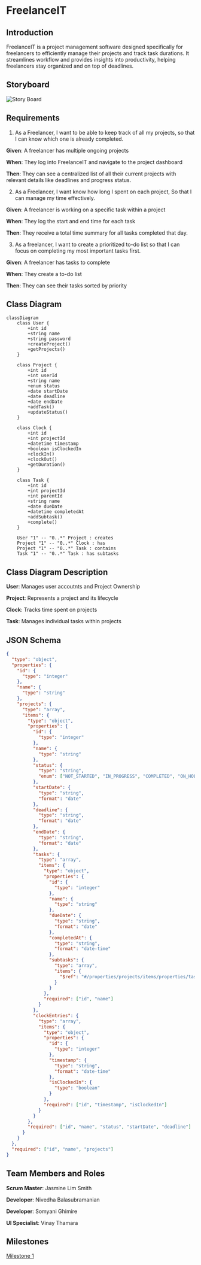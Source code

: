 # FreelanceIT

## Introduction

FreelanceIT is a project management software designed specifically for freelancers to efficiently manage their projects and track task durations. It streamlines workflow and provides insights into productivity, helping freelancers stay organized and on top of deadlines. ​

## Storyboard
![Story Board](https://github.com/user-attachments/assets/d721d838-53cd-4a4e-855b-760c5fe63300)

## Requirements

1. As a Freelancer, I want to be able to keep track of all my projects, so that I can know which one is already completed.
   
**Given**: A freelancer has multiple ongoing projects

**When**: They log into FreelanceIT and navigate to the project dashboard

**Then**: They can see a centralized list of all their current projects with relevant details like deadlines and progress status.

2. As a Freelancer, I want know how long I spent on each project, So that I can manage my time effectively.
   
**Given**: A freelancer is working on a specific task within a project

**When**: They log the start and end time for each task

**Then**: They receive a total time summary for all tasks completed that day.

3. As a freelancer, I want to create a prioritized to-do list so that I can focus on completing my most important tasks first.
   
**Given**: A freelancer has tasks to complete

**When**: They create a to-do list

**Then**: They can see their tasks sorted by priority

## Class Diagram
```mermaid
classDiagram
    class User {
        +int id
        +string name
        +string password
        +createProject()
        +getProjects()
    }

    class Project {
        +int id
        +int userId
        +string name
        +enum status
        +date startDate
        +date deadline
        +date endDate
        +addTask()
        +updateStatus()
    }

    class Clock {
        +int id
        +int projectId
        +datetime timestamp
        +boolean isClockedIn
        +clockIn()
        +clockOut()
        +getDuration()
    }

    class Task {
        +int id
        +int projectId
        +int parentId
        +string name
        +date dueDate
        +datetime completedAt
        +addSubtask()
        +complete()
    }

    User "1" -- "0..*" Project : creates
    Project "1" -- "0..*" Clock : has
    Project "1" -- "0..*" Task : contains
    Task "1" -- "0..*" Task : has subtasks
```

## Class Diagram Description
**User**: Manages user accoutnts and Project Ownership

**Project**: Represents a project and its lifecycle

**Clock**: Tracks time spent on projects

**Task**: Manages individual tasks within projects

## JSON Schema
```json
{
  "type": "object",
  "properties": {
    "id": {
      "type": "integer"
    },
    "name": {
      "type": "string"
    },
    "projects": {
      "type": "array",
      "items": {
        "type": "object",
        "properties": {
          "id": {
            "type": "integer"
          },
          "name": {
            "type": "string"
          },
          "status": {
            "type": "string",
            "enum": ["NOT_STARTED", "IN_PROGRESS", "COMPLETED", "ON_HOLD"]
          },
          "startDate": {
            "type": "string",
            "format": "date"
          },
          "deadline": {
            "type": "string",
            "format": "date"
          },
          "endDate": {
            "type": "string",
            "format": "date"
          },
          "tasks": {
            "type": "array",
            "items": {
              "type": "object",
              "properties": {
                "id": {
                  "type": "integer"
                },
                "name": {
                  "type": "string"
                },
                "dueDate": {
                  "type": "string",
                  "format": "date"
                },
                "completedAt": {
                  "type": "string",
                  "format": "date-time"
                },
                "subtasks": {
                  "type": "array",
                  "items": {
                    "$ref": "#/properties/projects/items/properties/tasks/items"
                  }
                }
              },
              "required": ["id", "name"]
            }
          },
          "clockEntries": {
            "type": "array",
            "items": {
              "type": "object",
              "properties": {
                "id": {
                  "type": "integer"
                },
                "timestamp": {
                  "type": "string",
                  "format": "date-time"
                },
                "isClockedIn": {
                  "type": "boolean"
                }
              },
              "required": ["id", "timestamp", "isClockedIn"]
            }
          }
        },
        "required": ["id", "name", "status", "startDate", "deadline"]
      }
    }
  },
  "required": ["id", "name", "projects"]
}
```

## Team Members and Roles

**Scrum Master**​: Jasmine Lim Smith

**Developer**:​ Nivedha Balasubramanian

**Developer**​: Somyani Ghimire

**UI Specialist**: Vinay Thamara

## Milestones
[Milestone 1](https://github.com/FreelanceIT-IT4045C002/FreelanceIT/milestone/1)

